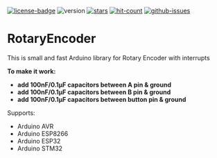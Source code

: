 [![license-badge][]][license] ![version] [![stars][]][stargazers] [![hit-count][]][count] [![github-issues][]][issues]

# RotaryEncoder
This is small and fast Arduino library for Rotary Encoder with interrupts 

**To make it work:**
- **add 100nF/0.1μF capacitors between A pin & ground**
- **add 100nF/0.1μF capacitors between B pin & ground**
- **add 100nF/0.1μF capacitors between button pin & ground**

Supports:
- Arduino AVR
- Arduino ESP8266
- Arduino ESP32
- Arduino STM32

[license-badge]: https://img.shields.io/badge/License-GPLv3-blue.svg
[license]:       https://choosealicense.com/licenses/gpl-3.0/
[version]:       https://img.shields.io/badge/Version-1.4.0-green.svg
[stars]:         https://img.shields.io/github/stars/enjoyneering/RotaryEncoder.svg
[stargazers]:    https://github.com/enjoyneering/RotaryEncoder/stargazers
[hit-count]:     http://hits.dwyl.io/enjoyneering/RotaryEncoder.svg
[count]:         http://hits.dwyl.io/enjoyneering/RotaryEncoder/badges
[github-issues]: https://img.shields.io/github/issues/enjoyneering/RotaryEncoder.svg
[issues]:        https://github.com/enjoyneering/RotaryEncoder/issues/
